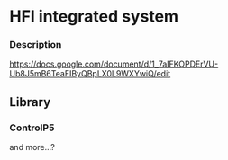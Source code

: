 HFI integrated system
===

### Description
https://docs.google.com/document/d/1_7aIFKOPDErVU-Ub8J5mB6TeaFIByQBpLX0L9WXYwiQ/edit

## Library
### ControlP5



and more...?
